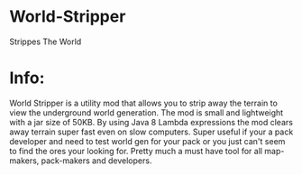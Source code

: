 # World-Stripper
Strippes The World


# Info:
World Stripper is a utility mod that allows you to strip away the terrain to view the underground world generation. The mod is small and lightweight with a jar size of 50KB. By using Java 8 Lambda expressions the mod clears away terrain super fast even on slow computers. Super useful if your a pack developer and need to test world gen for your pack or you just can't seem to find the ores your looking for. Pretty much a must have tool for all map-makers, pack-makers and developers.
